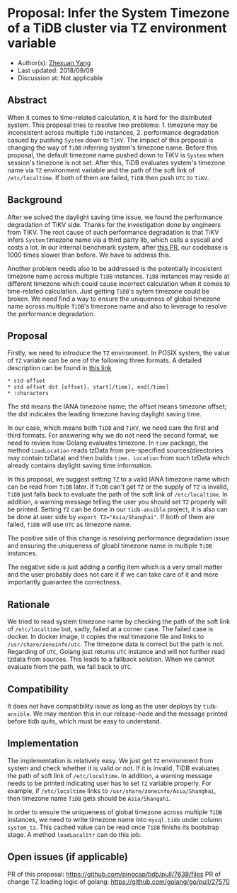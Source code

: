 # Proposal: Infer the System Timezone of a TiDB cluster via TZ environment variable

- Author(s):  [Zhexuan Yang](www.github.com/zhexuany)
- Last updated:  2018/09/09
- Discussion at: Not applicable 

## Abstract

When it comes to time-related calculation, it is hard for the distributed system. This proposal tries to resolve two problems: 1. timezone may be inconsistent across multiple `TiDB` instances, 2. performance degradation casued by pushing `System` down to `TiKV`. The impact of this proposal is changing the way of `TiDB` inferring system's timezone name. Before this proposal, the default timezone name pushed down to TiKV is `System` when session's timezone is not set. After this, TiDB evaluates system's timezone name via `TZ` environment variable and the path of the soft link of `/etc/localtime`. If both of them are failed, `TiDB` then push `UTC` to `TiKV`.

## Background

After we solved the daylight saving time issue, we found the performance degradation of TiKV side. Thanks for the investigation done by engineers from TiKV. The root cause of such performance degradation is that TiKV infers `System` timezone name via a third party lib, which calls a syscall and costs a lot. In our internal benchmark system, after [this PR](https://github.com/pingcap/tidb/pull/6823), our codebase is 1000 times slower than before. We have to address this. 

Another problem needs also to be addressed is the potentially incosistent timezone name across multiple `TiDB` instances. `TiDB` instances may reside at different timezone which could cause incorrect calculation when it comes to time-related calculation. Just getting `TiDB`'s sytem timezone could be broken. We need find a way to ensure the uniqueness of global timezone name across multiple `TiDB`'s timezone name and also to leverage to resolve the performance degradation. 

## Proposal

Firstly, we need to introduce the `TZ` environment. In POSIX system, the value of `TZ` variable can be one of the following three formats. A detailed description can be found in [this link](http://www.gnu.org/software/libc/manual/html_node/TZ-Variable.html)

    * std offset
    * std offset dst [offset], start[/time], end[/time]
    * :characters

The std means the IANA timezone name; the offset means timezone offset; the dst indicates the leading timezone having daylight saving time. 

In our case, which means both `TiDB` and `TiKV`, we need care the first and third formats. For answering why we do not need the second format, we need to review how Golang evaluates timezone. In `time` package, the method `LoadLocation` reads tzData from pre-specified sources(directories may contain tzData) and then builds `time. Location` from such tzData which already contains daylight saving time information. 

In this proposal, we suggest setting `TZ` to a valid IANA timezone name which can be read from `TiDB` later. If `TiDB` can't get `TZ` or the supply of `TZ` is invalid, `TiDB` just falls back to evaluate the path of the soft link of `/etc/localtime`. In addition, a warning message telling the user you should set `TZ` properly will be printed. Setting `TZ` can be done in our `tidb-ansible` project, it is also can be done at user side by `export TZ="Asia/Shanghai"`. If both of them are failed, `TiDB` will use `UTC` as timezone name.

The positive side of this change is resolving performance degradation issue and ensuring the uniqueness of gloabl timezone name in multiple `TiDB` instances. 

The negative side is just adding a config item which is a very small matter and the user probably does not care it if we can take care of it and more importantly guarantee the correctness. 


## Rationale

We tried to read system timezone name by checking the path of the soft link of `/etc/localtime` but, sadly, failed at a corner case. The failed case is docker. In docker image, it copies the real timezone file and links to `/usr/share/zoneinfo/utc`. The timezone data is correct but the path is not. Regarding of `UTC`, Golang just returns `UTC` instance and will not further read tzdata from sources. This leads to a fallback solution. When we cannot evaluate from the path, we fall back to `UTC`.

## Compatibility

It does not have compatibility issue as long as the user deploys by `tidb-ansible`. We may mention this in our release-node and the message printed before tidb quits, which must be easy to understand.


## Implementation

The implementation is relatively easy. We just get `TZ` environment from system and check whether it is valid or not. If it is invalid, TiDB evaluates the path of soft link of `/etc/localtime`. In addition, a warning message needs to be printed indicating user has to set `TZ` variable properly. For example, if `/etc/localtime` links to `/usr/share/zoneinfo/Asia/Shanghai`, then timezone name `TiDB` gets should be `Asia/Shangahi`.

In order to ensure the uniqueness of global timezone across multiple `TiDB` instances, we need to write timezone name into `mysql.tidb` under column `system_tz`.  This cached value can be read once `TiDB` finishs its bootstrap stage. A method `loadLocalStr` can do this job.
 
## Open issues (if applicable)

PR of this proposal: https://github.com/pingcap/tidb/pull/7638/files
PR of change TZ loading logic of golang: https://github.com/golang/go/pull/27570
